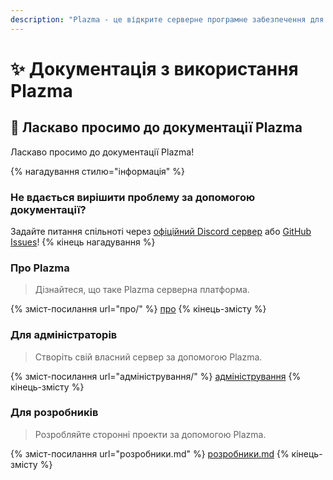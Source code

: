 ```yaml
---
description: "Plazma - це відкрите серверне програмне забезпечення для Minecraft: Java Edition з експериментальною оптимізацією на основі паперу та різними індивідуалізованими геймплейними механізмами."
---
```


# ✨ Документація з використання Plazma

## 👋 Ласкаво просимо до документації Plazma

Ласкаво просимо до документації Plazma!

{% нагадування стилю="інформація" %}

### Не вдається вирішити проблему за допомогою документації?

Задайте питання спільноті через [офіційний Discord сервер](https://discord.gg/MmfC52K8A8) або [GitHub Issues](https://github.com/PlazmaMC/PlazmaBukkit/issues)!
{% кінець нагадування %}

### Про Plazma

> Дізнайтеся, що таке Plazma серверна платформа.

{% зміст-посилання url="про/" %}
[про](про/)
{% кінець-змісту %}

### Для адміністраторів

> Створіть свій власний сервер за допомогою Plazma.

{% зміст-посилання url="адміністрування/" %}
[адміністрування](адміністрування/)
{% кінець-змісту %}

### Для розробників

> Розробляйте сторонні проекти за допомогою Plazma.

{% зміст-посилання url="розробники.md" %}
[розробники.md](розробники.md)
{% кінець-змісту %}
